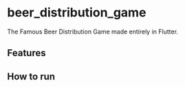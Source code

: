 # beer_distribution_game

The Famous Beer Distribution Game made entirely in Flutter.

## Features


## How to run


